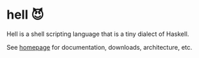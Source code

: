 # hell 😈

Hell is a shell scripting language that is a tiny dialect of Haskell.


See [homepage](https://chrisdone.github.io/hell/) for documentation, downloads, architecture, etc.
